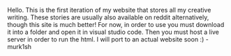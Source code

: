 Hello. This is the first iteration of my website that stores all my creative writing. These stories are usually also available on reddit alternatively, though this site is much better!
For now, in order to use you must download it into a folder and open it in visual studio code. Then you must host a live server in order to run the html. I will port to an actual website soon :)
-murk1sh
